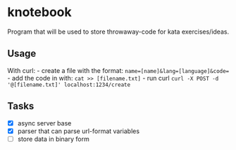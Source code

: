 # knotebook

Program that will be used to store throwaway-code for kata exercises/ideas.

## Usage

With curl:
	- create a file with the format: `name=[name]&lang=[language]&code=`
	- add the code in with: `cat >> [filename.txt]`
	- run curl `curl -X POST -d '@[filename.txt]' localhost:1234/create`

## Tasks
- [x] async server base
- [x] parser that can parse url-format variables 
- [ ] store data in binary form
